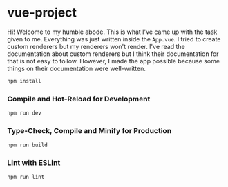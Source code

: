 # vue-project

Hi! Welcome to my humble abode. This is what I've came up with the task given to me. Everything was just written inside the `App.vue`. I tried to create custom renderers but my renderers won't render. I've read the documentation about custom renderers but I think their documentation for that is not easy to follow. However, I made the app possible because some things on their documentation were well-written.

```sh
npm install
```

### Compile and Hot-Reload for Development

```sh
npm run dev
```

### Type-Check, Compile and Minify for Production

```sh
npm run build
```

### Lint with [ESLint](https://eslint.org/)

```sh
npm run lint
```
